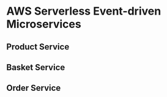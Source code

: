 # AWS Serverless Event-driven Microservices

## Product Service

## Basket Service

## Order Service

